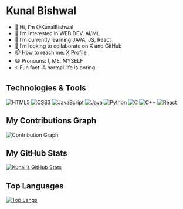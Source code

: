 # Kunal Bishwal

- 👋 Hi, I’m @KunalBishwal
- 👀 I’m interested in WEB DEV, AI/ML
- 🌱 I’m currently learning JAVA, JS, React
- 💞️ I’m looking to collaborate on X and GitHub
- 📫 How to reach me: [X Profile](https://x.com/KunalBishwal18)
- 😄 Pronouns: I, ME, MYSELF
- ⚡ Fun fact: A normal life is boring.

## Technologies & Tools

![HTML5](https://img.shields.io/badge/-HTML5-E34F26?logo=html5&logoColor=fff)
![CSS3](https://img.shields.io/badge/-CSS3-1572B6?logo=css3&logoColor=fff)
![JavaScript](https://img.shields.io/badge/-JavaScript-F7DF1E?logo=javascript&logoColor=000)
![Java](https://img.shields.io/badge/-Java-007396?logo=java&logoColor=fff)
![Python](https://img.shields.io/badge/-Python-3776AB?logo=python&logoColor=fff)
![C](https://img.shields.io/badge/-C-A8B9CC?logo=c&logoColor=fff)
![C++](https://img.shields.io/badge/-C++-00599C?logo=cplusplus&logoColor=fff)
![React](https://img.shields.io/badge/-React-61DAFB?logo=react&logoColor=000)

## My Contributions Graph

![Contribution Graph](https://github.com/KunalBishwal/KunalBishwal/blob/output/github-contribution-grid-snake.svg)

## My GitHub Stats

[![Kunal's GitHub Stats](https://github-readme-stats.vercel.app/api?username=KunalBishwal&show_icons=true&theme=dark)](https://github.com/KunalBishwal)

## Top Languages

[![Top Langs](https://github-readme-stats.vercel.app/api/top-langs/?username=KunalBishwal&layout=compact&theme=dark)](https://github.com/KunalBishwal)
